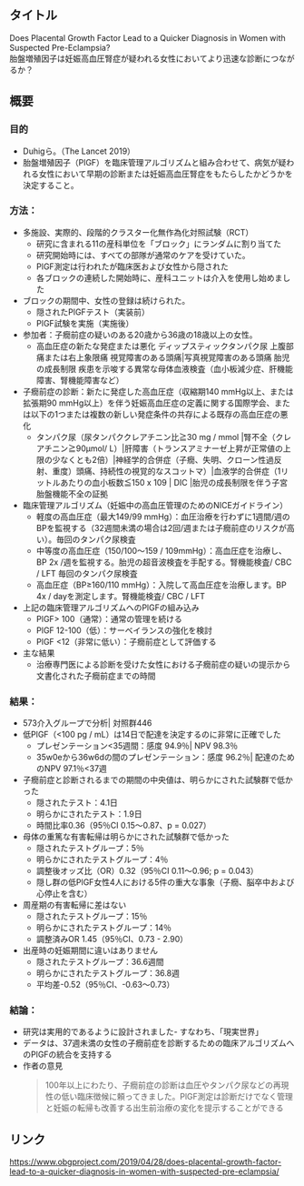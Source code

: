 ## タイトル
Does Placental Growth Factor Lead to a Quicker Diagnosis in Women with Suspected Pre-Eclampsia?  
胎盤増殖因子は妊娠高血圧腎症が疑われる女性においてより迅速な診断につながるか？

## 概要
### 目的
* Duhigら。（The Lancet 2019）
* 胎盤増殖因子（PlGF）を臨床管理アルゴリズムと組み合わせて、病気が疑われる女性において早期の診断または妊娠高血圧腎症をもたらしたかどうかを決定すること。
### 方法：
* 多施設、実際的、段階的クラスター化無作為化対照試験（RCT）
  * 研究に含まれる11の産科単位を「ブロック」にランダムに割り当てた
  * 研究開始時には、すべての部隊が通常のケアを受けていた。
  * PlGF測定は行われたが臨床医および女性から隠された
  * 各ブロックの連続した開始時に、産科ユニットは介入を使用し始めました
* ブロックの期間中、女性の登録は続けられた。
  * 隠されたPlGFテスト（実装前）
  * PlGF試験を実施（実施後）
* 参加者：子癇前症の疑いのある20歳から36歳の18歳以上の女性。
  * 高血圧症の新たな発症または悪化 ディップスティックタンパク尿 上腹部痛または右上象限痛 視覚障害のある頭痛|写真視覚障害のある頭痛 胎児の成長制限 疾患を示唆する異常な母体血液検査（血小板減少症、肝機能障害、腎機能障害など）
* 子癇前症の診断：新たに発症した高血圧症（収縮期140 mmHg以上、または拡張期90 mmHg以上）を伴う妊娠高血圧症の定義に関する国際学会、または以下の1つまたは複数の新しい発症条件の共存による既存の高血圧症の悪化
  * タンパク尿（尿タンパククレアチニン比≧30 mg / mmol |腎不全（クレアチニン≧90μmol/ L）|肝障害（トランスアミナーゼ上昇が正常値の上限の少なくとも2倍）|神経学的合併症（子癇、失明、クローン性過反射、重度）頭痛、持続性の視覚的なスコットマ）|血液学的合併症（1リットルあたりの血小板数≦150 x 109 | DIC |胎児の成長制限を伴う子宮胎盤機能不全の証拠
* 臨床管理アルゴリズム（妊娠中の高血圧管理のためのNICEガイドライン）
  * 軽度の高血圧症（最大149/99 mmHg）：血圧治療を行わずに1週間/週のBPを監視する（32週間未満の場合は2回/週または子癇前症のリスクが高い）。毎回のタンパク尿検査
  * 中等度の高血圧症（150/100〜159 / 109mmHg）：高血圧症を治療し、BP 2x /週を監視する。胎児の超音波検査を手配する。腎機能検査/ CBC / LFT 毎回のタンパク尿検査
  * 高血圧症（BP≥160/110 mmHg）：入院して高血圧症を治療します。BP 4x / dayを測定します。腎機能検査/ CBC / LFT
* 上記の臨床管理アルゴリズムへのPlGFの組み込み
  * PlGF> 100（通常）：通常の管理を続ける
  * PlGF 12-100（低）：サーベイランスの強化を検討
  * PlGF <12（非常に低い）：子癇前症として評価する
* 主な結果
  * 治療専門医による診断を受けた女性における子癇前症の疑いの提示から文書化された子癇前症までの時間
### 結果：
* 573介入グループで分析| 対照群446
* 低PlGF（<100 pg / mL）は14日で配達を決定するのに非常に正確でした
  * プレゼンテーション<35週間：感度 94.9％| NPV 98.3％
  * 35w0eから36w6dの間のプレゼンテーション：感度 96.2％| 配達のためのNPV 97.1％<37週
* 子癇前症と診断されるまでの期間の中央値は、明らかにされた試験群で低かった
  * 隠されたテスト：4.1日
  * 明らかにされたテスト：1.9日
  * 時間比率0.36（95％CI 0.15〜0.87、p = 0.027）
* 母体の重篤な有害転帰は明らかにされた試験群で低かった
  * 隠されたテストグループ：5％
  * 明らかにされたテストグループ：4％
  * 調整後オッズ比（OR）0.32（95％CI 0.11〜0.96; p = 0.043）
  * 隠し群の低PlGF女性4人における5件の重大な事象（子癇、脳卒中および心停止を含む）
* 周産期の有害転帰に差はない
  * 隠されたテストグループ：15％
  * 明らかにされたテストグループ：14％
  * 調整済みOR 1.45（95％CI、0.73 - 2.90）
* 出産時の妊娠期間に違いはありません
  * 隠されたテストグループ：36.6週間
  * 明らかにされたテストグループ：36.8週
  * 平均差-0.52（95％CI、-0.63〜0.73）
### 結論：
* 研究は実用的であるように設計されました- すなわち、「現実世界」
* データは、37週未満の女性の子癇前症を診断するための臨床アルゴリズムへのPlGFの統合を支持する
* 作者の意見
  > 100年以上にわたり、子癇前症の診断は血圧やタンパク尿などの再現性の低い臨床徴候に頼ってきました。PlGF測定は診断だけでなく管理と妊娠の転帰も改善する出生前治療の変化を提示することができる

## リンク
https://www.obgproject.com/2019/04/28/does-placental-growth-factor-lead-to-a-quicker-diagnosis-in-women-with-suspected-pre-eclampsia/
